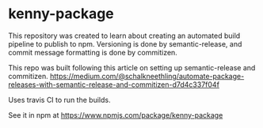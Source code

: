 # kenny-package

This repository was created to learn about creating an automated build pipeline to publish to npm. Versioning is done by semantic-release, and commit message formatting is done by commitizen.

This repo was built following this article on setting up semantic-release and commitizen. https://medium.com/@schalkneethling/automate-package-releases-with-semantic-release-and-commitizen-d7d4c337f04f

Uses travis CI to run the builds.

See it in npm at https://www.npmjs.com/package/kenny-package
